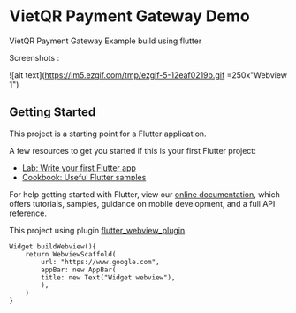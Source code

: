 # VietQR Payment Gateway Demo

VietQR Payment Gateway Example build using flutter

Screenshots :

![alt text](https://im5.ezgif.com/tmp/ezgif-5-12eaf0219b.gif =250x"Webview 1")



## Getting Started

This project is a starting point for a Flutter application.

A few resources to get you started if this is your first Flutter project:

- [Lab: Write your first Flutter app](https://flutter.io/docs/get-started/codelab)
- [Cookbook: Useful Flutter samples](https://flutter.io/docs/cookbook)

For help getting started with Flutter, view our 
[online documentation](https://flutter.io/docs), which offers tutorials, 
samples, guidance on mobile development, and a full API reference.

This project using plugin [flutter_webview_plugin](https://pub.dartlang.org/packages/flutter_webview_plugin).

```
Widget buildWebview(){
    return WebviewScaffold(
        url: "https://www.google.com",
        appBar: new AppBar(
        title: new Text("Widget webview"),
        ),
    )
}
```
